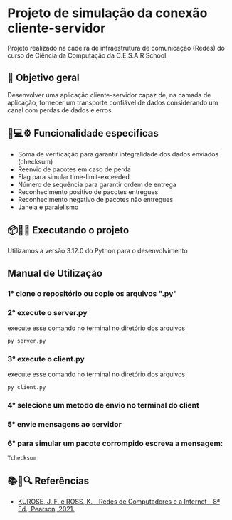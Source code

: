 # Projeto de simulação da conexão cliente-servidor

Projeto realizado na cadeira de infraestrutura de comunicação (Redes) do curso de Ciência da Computação da C.E.S.A.R School.

## 🎯 Objetivo geral

Desenvolver uma aplicação cliente-servidor capaz de, na camada de aplicação, fornecer um transporte confiável de dados considerando um canal com perdas de dados e erros.

## 🚀💻⚙️ Funcionalidade especificas

- Soma de verificação para garantir integralidade dos dados enviados (checksum)
- Reenvio de pacotes em caso de perda
- Flag para simular time-limit-exceeded
- Número de sequência para garantir ordem de entrega
- Reconhecimento positivo de pacotes entregues
- Reconhecimento negativo de pacotes não entregues
- Janela e paralelismo

## 📦🔧🔨 Executando o projeto

Utilizamos a versão 3.12.0 do Python para o desenvolvimento

## Manual de Utilização
### 1° clone o repositório ou copie os arquivos ".py"
### 2° execute o server.py
execute esse comando no terminal no diretório dos arquivos
```
py server.py
```
### 3° execute o client.py
execute esse comando no terminal no diretório dos arquivos
```
py client.py
```
### 4° selecione um metodo de envio no terminal do client
### 5° envie mensagens ao servidor
### 6° para simular um pacote corrompido escreva a mensagem:
```
Tchecksum
```


## 📚📖🔍 Referências

- [KUROSE, J. F. e ROSS, K. - Redes de Computadores e a Internet - 8ª Ed., Pearson, 2021.](https://www.amazon.com.br/Redes-computadores-Internet-James-Kurose/dp/8582605587)
